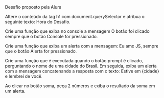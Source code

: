Desafio proposto pela Alura 

Altere o conteúdo da tag h1 com document.querySelector e atribua o seguinte texto: Hora do Desafio.

Crie uma função que exiba no console a mensagem O botão foi clicado sempre que o botão Console for pressionado.

Crie uma função que exiba um alerta com a mensagem: Eu amo JS, sempre que o botão Alerta for pressionado.

Crie uma função que é executada quando o botão prompt é clicado, perguntando o nome de uma cidade do Brasil. Em seguida, exiba um alerta com a mensagem concatenando a resposta com o texto: Estive em {cidade} e lembrei de você.

Ao clicar no botão soma, peça 2 números e exiba o resultado da soma em um alerta.
